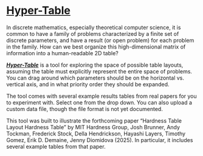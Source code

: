 # [Hyper-Table](https://65440-2023.github.io/hyper-table/)

In discrete mathematics, especially theoretical computer science,
it is common to have a family of problems characterized by a finite set of
discrete parameters, and have a result (or open problem) for each problem
in the family.  How can we best organize this high-dimensional matrix of
information into a human-readable 2D table?

[***Hyper-Table***](https://65440-2023.github.io/hyper-table/)
is a tool for exploring the space of possible table layouts,
assuming the table must explicitly represent the entire space of problems.
You can drag around which parameters should be on the horizontal vs. vertical
axis, and in what priority order they should be expanded.

The tool comes with several example results tables from real papers
for you to experiment with.  Select one from the drop down.
You can also upload a custom data file,
though the file format is not yet documented.

This tool was built to illustrate the forthcoming paper
“Hardness Table Layout Hardness Table”
by MIT Hardness Group, Josh Brunner, Andy Tockman, Frederick Stock, Della Hendrickson, Hayashi Layers, Timothy Gomez, Erik D. Demaine, Jenny Diomidova (2025).
In particular, it includes several example tables from that paper.
